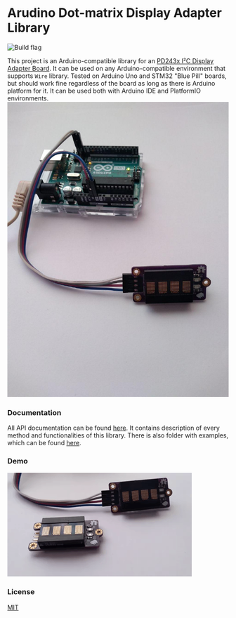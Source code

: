# Arudino Dot-matrix Display Adapter Library

![Build flag](https://github.com/galjonsfigur/Arduino-DotMatrixLibrary/workflows/platformio-build.svg)

This project is an Arduino-compatible library for an [PD243x I²C Display Adapter Board](https://github.com/galjonsfigur/PD243X-I2C-Adapter).
It can be used on any Arduino-compatible environment that supports `Wire`
library. Tested on Arduino Uno and STM32 "Blue Pill" boards, but should work fine
regardless of the board as long as there is Arduino platform for it. It can be
used both with Arduino IDE and PlatformIO environments.
![Example setup](docs/img/uno.jpg)


### Documentation
All API documentation can be found [here](docs/). It contains description of every
method and functionalities of this library. There is also folder with examples,
which can be found [here](examples/).

### Demo

![Demo](docs/img/demo.gif)

### License
[MIT](LICENSE.md)